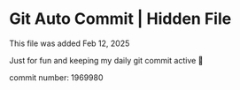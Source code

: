 # Git Auto Commit | Hidden File

This file was added Feb 12, 2025

Just for fun and keeping my daily git commit active 🤪

commit number: 1969980
